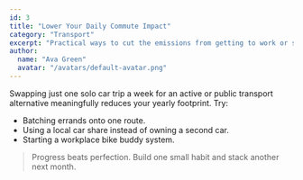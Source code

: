 ```yaml
---
id: 3
title: "Lower Your Daily Commute Impact"
category: "Transport"
excerpt: "Practical ways to cut the emissions from getting to work or school."
author:
  name: "Ava Green"
  avatar: "/avatars/default-avatar.png"
---
```


Swapping just one solo car trip a week for an active or public transport alternative meaningfully reduces your yearly footprint. Try:

- Batching errands onto one route.
- Using a local car share instead of owning a second car.
- Starting a workplace bike buddy system.

> Progress beats perfection. Build one small habit and stack another next month.
